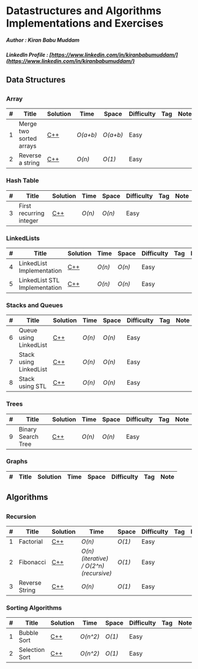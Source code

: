 # Datastructures and Algorithms Implementations and Exercises

##### Author : Kiran Babu Muddam 

##### LinkedIn Profile : [https://www.linkedin.com/in/kiranbabumuddam/](https://www.linkedin.com/in/kiranbabumuddam/)

## Data Structures
## 

### Array

|  #  | Title           |  Solution       |  Time           | Space           | Difficulty    | Tag          | Note| 
|-----|---------------- | --------------- | --------------- | --------------- | ------------- |--------------|-----|
1 | Merge two sorted arrays | [C++](./Arrays/MergeTwoSortedArrays.cpp)  | _O(a+b)_       | _O(a+b)_          | Easy         |||
2 | Reverse a string | [C++](./Arrays/ReverseAString.cpp)  | _O(n)_       | _O(1)_          | Easy         |||

### Hash Table

|  #  | Title           |  Solution       |  Time           | Space           | Difficulty    | Tag          | Note| 
|-----|---------------- | --------------- | --------------- | --------------- | ------------- |--------------|-----|
3 | First recurring integer | [C++](./Hash-Tables/FirstRecurringIntegerInArray.cpp)  | _O(n)_       | _O(n)_          | Easy         |||

### LinkedLists

|  #  | Title           |  Solution       |  Time           | Space           | Difficulty    | Tag          | Note| 
|-----|---------------- | --------------- | --------------- | --------------- | ------------- |--------------|-----|
4 | LinkedList Implementation | [C++](./LinkedList/MySingleLinkedListImplementation.cpp)  | _O(n)_       | _O(n)_          | Easy         |||
5 | LinkedList STL Implementation | [C++](./LinkedList/MySingleLinkedListSTLImplementation.cpp)  | _O(n)_       | _O(n)_          | Easy         |||

### Stacks and Queues

|  #  | Title           |  Solution       |  Time           | Space           | Difficulty    | Tag          | Note| 
|-----|---------------- | --------------- | --------------- | --------------- | ------------- |--------------|-----|
6 | Queue using LinkedList | [C++](./Stacks-and-Queues/queueUsingLinkedlist.cpp)  | _O(n)_       | _O(n)_          | Easy         |||
7 | Stack using LinkedList | [C++](./Stacks-and-Queues/stackImplementation.cpp)  | _O(n)_       | _O(n)_          | Easy         |||
8 | Stack using STL | [C++](./Stacks-and-Queues/stackUsingSTL.cpp)  | _O(n)_       | _O(n)_          | Easy         |||

### Trees

|  #  | Title           |  Solution       |  Time           | Space           | Difficulty    | Tag          | Note| 
|-----|---------------- | --------------- | --------------- | --------------- | ------------- |--------------|-----|
9 | Binary Search Tree | [C++](./Trees/BinarySearchTree.cpp)  | _O(n)_       | _O(n)_          | Easy         |||

### Graphs

|  #  | Title           |  Solution       |  Time           | Space           | Difficulty    | Tag          | Note| 
|-----|---------------- | --------------- | --------------- | --------------- | ------------- |--------------|-----|

## Algorithms
## 

### Recursion

|  #  | Title           |  Solution       |  Time           | Space           | Difficulty    | Tag          | Note| 
|-----|---------------- | --------------- | --------------- | --------------- | ------------- |--------------|-----|
1 | Factorial | [C++](./Recursion/Factorial.cpp)  | _O(n)_       | _O(1)_          | Easy         |||
2 | Fibonacci | [C++](./Recursion/Fibonacci.cpp)  | _O(n) (iterative) / O(2^n)(recursive)_       | _O(1)_          | Easy         |||
3 | Reverse String | [C++](./Recursion/reverseString.cpp)  | _O(n)_       | _O(1)_          | Easy         |||


### Sorting Algorithms

|  #  | Title           |  Solution       |  Time           | Space           | Difficulty    | Tag          | Note| 
|-----|---------------- | --------------- | --------------- | --------------- | ------------- |--------------|-----|
1 | Bubble Sort | [C++](./sorting/bubbleSort.cpp)  | _O(n^2)_       | _O(1)_          | Easy         |||
2 | Selection Sort | [C++](./sorting/selectionSort.cpp)  | _O(n^2)_       | _O(1)_          | Easy         |||


